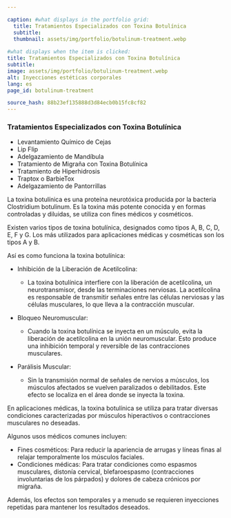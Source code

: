 ```yaml
---

caption: #what displays in the portfolio grid:
  title: Tratamientos Especializados con Toxina Botulínica
  subtitle: 
  thumbnail: assets/img/portfolio/botulinum-treatment.webp
  
#what displays when the item is clicked:
title: Tratamientos Especializados con Toxina Botulínica
subtitle: 
image: assets/img/portfolio/botulinum-treatment.webp
alt: Inyecciones estéticas corporales
lang: es
page_id: botulinum-treatment

source_hash: 88b23ef135888d3d84ecb0b15fc8cf82
---
```

### Tratamientos Especializados con Toxina Botulínica
- Levantamiento Químico de Cejas
- Lip Flip
- Adelgazamiento de Mandíbula
- Tratamiento de Migraña con Toxina Botulínica
- Tratamiento de Hiperhidrosis
- Traptox o BarbieTox
- Adelgazamiento de Pantorrillas

La toxina botulínica es una proteína neurotóxica producida por la bacteria Clostridium botulinum. Es la toxina más potente conocida y en formas controladas y diluidas, se utiliza con fines médicos y cosméticos.

Existen varios tipos de toxina botulínica, designados como tipos A, B, C, D, E, F y G. Los más utilizados para aplicaciones médicas y cosméticas son los tipos A y B.

Así es como funciona la toxina botulínica:
- Inhibición de la Liberación de Acetilcolina:
  - La toxina botulínica interfiere con la liberación de acetilcolina, un neurotransmisor, desde las terminaciones nerviosas. La acetilcolina es responsable de transmitir señales entre las células nerviosas y las células musculares, lo que lleva a la contracción muscular.

- Bloqueo Neuromuscular:
  - Cuando la toxina botulínica se inyecta en un músculo, evita la liberación de acetilcolina en la unión neuromuscular. Esto produce una inhibición temporal y reversible de las contracciones musculares.

- Parálisis Muscular:
  - Sin la transmisión normal de señales de nervios a músculos, los músculos afectados se vuelven paralizados o debilitados. Este efecto se localiza en el área donde se inyecta la toxina.

En aplicaciones médicas, la toxina botulínica se utiliza para tratar diversas condiciones caracterizadas por músculos hiperactivos o contracciones musculares no deseadas.

Algunos usos médicos comunes incluyen:
- Fines cosméticos: Para reducir la apariencia de arrugas y líneas finas al relajar temporalmente los músculos faciales.
- Condiciones médicas: Para tratar condiciones como espasmos musculares, distonía cervical, blefaroespasmo (contracciones involuntarias de los párpados) y dolores de cabeza crónicos por migraña.

Además, los efectos son temporales y a menudo se requieren inyecciones repetidas para mantener los resultados deseados.